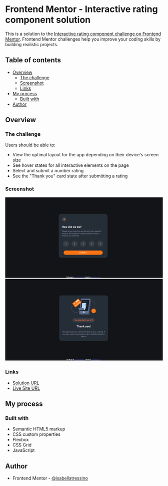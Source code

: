 # Frontend Mentor - Interactive rating component solution

This is a solution to the [Interactive rating component challenge on Frontend Mentor](https://www.frontendmentor.io/challenges/interactive-rating-component-koxpeBUmI). Frontend Mentor challenges help you improve your coding skills by building realistic projects. 

## Table of contents

- [Overview](#overview)
  - [The challenge](#the-challenge)
  - [Screenshot](#screenshot)
  - [Links](#links)
- [My process](#my-process)
  - [Built with](#built-with)
- [Author](#author)

## Overview

### The challenge

Users should be able to:

- View the optimal layout for the app depending on their device's screen size
- See hover states for all interactive elements on the page
- Select and submit a number rating
- See the "Thank you" card state after submitting a rating

### Screenshot

![](./images/screenshot1.png)
![](./images/screenshot2.png)

### Links

- [Solution URL](https://www.frontendmentor.io/solutions/interactive-rating-component-main-SlFnxSmCES)
- [Live Site URL](https://isabellatressino.github.io/frontendmentor-challenges/interactive-rating-component-main/)

## My process

### Built with

- Semantic HTML5 markup
- CSS custom properties
- Flexbox
- CSS Grid
- JavaScript

## Author

- Frontend Mentor - [@isabellatressino](https://www.frontendmentor.io/profile/isabellatressino)

